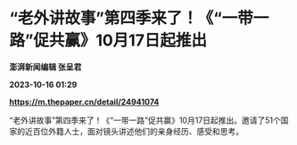 # “老外讲故事”第四季来了！《“一带一路”促共赢》10月17日起推出
**澎湃新闻编辑 张呈君**

**2023-10-16 01:29**

**https://m.thepaper.cn/detail/24941074**

“老外讲故事”第四季来了！《“一带一路”促共赢》10月17日起推出。邀请了51个国家的近百位外籍人士，面对镜头讲述他们的亲身经历、感受和思考。